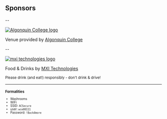 ## Sponsors

--

[![Algonquin College logo](../../img/sponsors/algonquin-college.jpg)](http://www.algonquincollege.com/)

Venue provided by [Algonquin College](http://www.algonquincollege.com/)

--

[![mxi technologies logo](../../img/sponsors/mxi-logo.png)](http://www.mxi.com/)

Food & Drinks by [MXI Technologies](http://www.mxi.com/)

<small>Please drink (and eat!) responsibly - don't drink & drive!<small>

---

### Formalities

- Washrooms
- WiFi
 - SSID: ``ACSecure``
 - user: ``wce00111``
 - Password: ``!Back4more``
